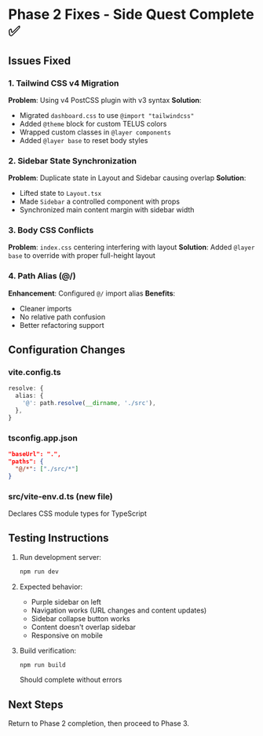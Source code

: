 # Phase 2 Fixes - Side Quest Complete ✅

## Issues Fixed

### 1. Tailwind CSS v4 Migration
**Problem**: Using v4 PostCSS plugin with v3 syntax
**Solution**: 
- Migrated `dashboard.css` to use `@import "tailwindcss"`
- Added `@theme` block for custom TELUS colors
- Wrapped custom classes in `@layer components`
- Added `@layer base` to reset body styles

### 2. Sidebar State Synchronization
**Problem**: Duplicate state in Layout and Sidebar causing overlap
**Solution**:
- Lifted state to `Layout.tsx`
- Made `Sidebar` a controlled component with props
- Synchronized main content margin with sidebar width

### 3. Body CSS Conflicts
**Problem**: `index.css` centering interfering with layout
**Solution**: Added `@layer base` to override with proper full-height layout

### 4. Path Alias (@/)
**Enhancement**: Configured `@/` import alias
**Benefits**:
- Cleaner imports
- No relative path confusion
- Better refactoring support

## Configuration Changes

### vite.config.ts
```typescript
resolve: {
  alias: {
    '@': path.resolve(__dirname, './src'),
  },
}
```

### tsconfig.app.json
```json
"baseUrl": ".",
"paths": {
  "@/*": ["./src/*"]
}
```

### src/vite-env.d.ts (new file)
Declares CSS module types for TypeScript

## Testing Instructions

1. Run development server:
   ```bash
   npm run dev
   ```

2. Expected behavior:
   - Purple sidebar on left
   - Navigation works (URL changes and content updates)
   - Sidebar collapse button works
   - Content doesn't overlap sidebar
   - Responsive on mobile

3. Build verification:
   ```bash
   npm run build
   ```
   Should complete without errors

## Next Steps

Return to Phase 2 completion, then proceed to Phase 3.
